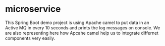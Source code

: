 # microservice
This Spring Boot demo project is using Apache camel to put data in an Active MQ in every 10 seconds and prints the log messages on console.
We are also representing here how Apcahe camel help us to integrate differnet components very easily.
